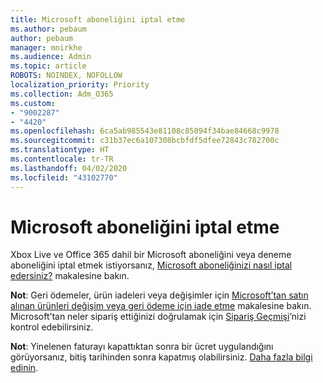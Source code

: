 ```yaml
---
title: Microsoft aboneliğini iptal etme
ms.author: pebaum
author: pebaum
manager: mnirkhe
ms.audience: Admin
ms.topic: article
ROBOTS: NOINDEX, NOFOLLOW
localization_priority: Priority
ms.collection: Adm_O365
ms.custom:
- "9002287"
- "4420"
ms.openlocfilehash: 6ca5ab985543e81108c85094f34bae84668c9978
ms.sourcegitcommit: c31b37ec6a107308bcbfdf5dfee72843c782700c
ms.translationtype: HT
ms.contentlocale: tr-TR
ms.lasthandoff: 04/02/2020
ms.locfileid: "43102770"
---
```

# <a name="cancel-microsoft-subscription"></a>Microsoft aboneliğini iptal etme

Xbox Live ve Office 365 dahil bir Microsoft aboneliğini veya deneme aboneliğini iptal etmek istiyorsanız, [Microsoft aboneliğinizi nasıl iptal edersiniz?](https://support.microsoft.com/help/4027815) makalesine bakın.

**Not**: Geri ödemeler, ürün iadeleri veya değişimler için [Microsoft’tan satın alınan ürünleri değişim veya geri ödeme için iade etme](https://support.microsoft.com/help/10558) makalesine bakın. Microsoft’tan neler sipariş ettiğinizi doğrulamak için [Sipariş Geçmişi](https://account.microsoft.com/billing/orders/)’nizi kontrol edebilirsiniz. 

**Not**: Yinelenen faturayı kapattıktan sonra bir ücret uygulandığını görüyorsanız, bitiş tarihinden sonra kapatmış olabilirsiniz. [Daha fazla bilgi edinin](https://support.microsoft.com/help/10640). 
